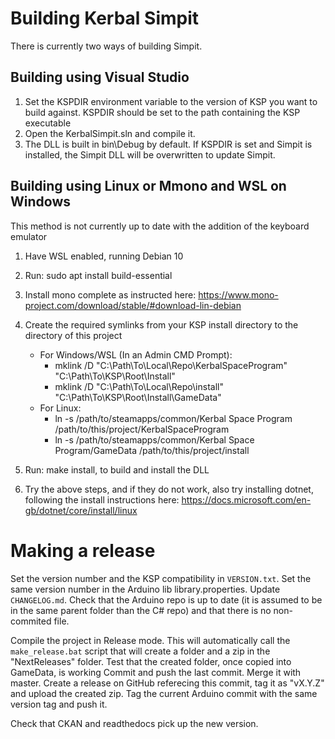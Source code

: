 # Building Kerbal Simpit

There is currently two ways of building Simpit.

## Building using Visual Studio

1. Set the KSPDIR environment variable to the version of KSP you want to build against. KSPDIR should be set to the path containing the KSP executable
2. Open the KerbalSimpit.sln and compile it.
3. The DLL is built in bin\Debug by default. If KSPDIR is set and Simpit is installed, the Simpit DLL will be overwritten to update Simpit.

## Building using Linux or Mmono and WSL on Windows

This method is not currently up to date with the addition of the keyboard emulator

1. Have WSL enabled, running Debian 10
2. Run: sudo apt install build-essential
3. Install mono complete as instructed here: https://www.mono-project.com/download/stable/#download-lin-debian
4. Create the required symlinks from your KSP install directory to the directory of this project
    * For Windows/WSL (In an Admin CMD Prompt): 
        - mklink /D "C:\Path\To\Local\Repo\KerbalSpaceProgram" "C:\Path\To\KSP\Root\Install"
        - mklink /D "C:\Path\To\Local\Repo\install" "C:\Path\To\KSP\Root\Install\GameData"
    * For Linux:
        - ln -s /path/to/steamapps/common/Kerbal Space Program    /path/to/this/project/KerbalSpaceProgram
        - ln -s /path/to/steamapps/common/Kerbal Space Program/GameData    /path/to/this/project/install
5. Run: make install, to build and install the DLL

6. Try the above steps, and if they do not work, also try installing dotnet, following the install instructions here: https://docs.microsoft.com/en-gb/dotnet/core/install/linux

# Making a release

Set the version number and the KSP compatibility in `VERSION.txt`. Set the same version number in the Arduino lib library.properties.
Update `CHANGELOG.md`.
Check that the Arduino repo is up to date (it is assumed to be in the same parent folder than the C# repo) and that there is no non-commited file.

Compile the project in Release mode. This will automatically call the `make_release.bat` script that will create a folder and a zip in the "NextReleases" folder. 
Test that the created folder, once copied into GameData, is working
Commit and push the last commit. Merge it with master.
Create a release on GitHub referecing this commit, tag it as "vX.Y.Z" and upload the created zip.
Tag the current Arduino commit with the same version tag and push it.

Check that CKAN and readthedocs pick up the new version.